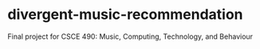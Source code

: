 # divergent-music-recommendation
Final project for CSCE 490: Music, Computing, Technology, and Behaviour
